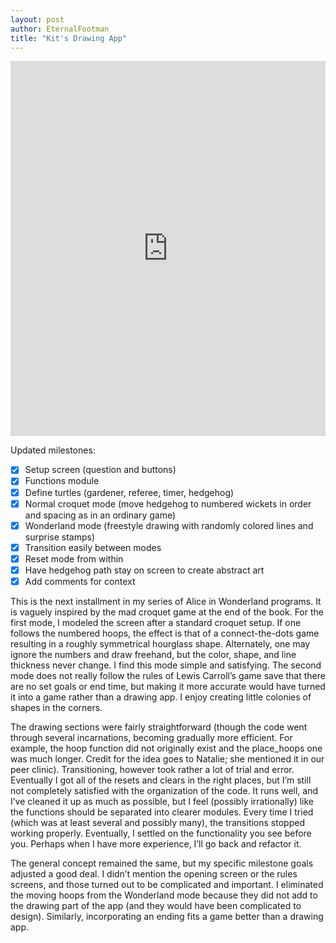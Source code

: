 ```yaml
---
layout: post
author: EternalFootman
title: "Kit's Drawing App"
---
```


<iframe src="https://trinket.io/embed/python/9e2395502d?start=result" width="100%" height="600" frameborder="0" marginwidth="0" marginheight="0" allowfullscreen></iframe>

Updated milestones:

- [x] Setup screen (question and buttons)
- [x] Functions module
- [x] Define turtles (gardener, referee, timer, hedgehog)
- [x] Normal croquet mode (move hedgehog to numbered wickets in order and spacing as in an ordinary game)
- [x] Wonderland mode (freestyle drawing with randomly colored lines and surprise stamps)
- [x] Transition easily between modes
- [x] Reset mode from within
- [x] Have hedgehog path stay on screen to create abstract art
- [x] Add comments for context

This is the next installment in my series of Alice in Wonderland programs. It is vaguely inspired by the mad croquet game at the end of the book. For the first mode, I modeled the screen after a standard croquet setup. If one follows the numbered hoops, the effect is that of a connect-the-dots game resulting in a roughly symmetrical hourglass shape. Alternately, one may ignore the numbers and draw freehand, but the color, shape, and line thickness never change. I find this mode simple and satisfying. The second mode does not really follow the rules of Lewis Carroll’s game save that there are no set goals or end time, but making it more accurate would have turned it into a game rather than a drawing app. I enjoy creating little colonies of shapes in the corners.

The drawing sections were fairly straightforward (though the code went through several incarnations, becoming gradually more efficient. For example, the hoop function did not originally exist and the place_hoops one was much longer. Credit for the idea goes to Natalie; she mentioned it in our peer clinic). Transitioning, however took rather a lot of trial and error. Eventually I got all of the resets and clears in the right places, but I’m still not completely satisfied with the organization of the code. It runs well, and I’ve cleaned it up as much as possible, but I feel (possibly irrationally) like the functions should be separated into clearer modules. Every time I tried (which was at least several and possibly many), the transitions stopped working properly. Eventually, I settled on the functionality you see before you. Perhaps when I have more experience, I’ll go back and refactor it.

The general concept remained the same, but my specific milestone goals adjusted a good deal. I didn’t mention the opening screen or the rules screens, and those turned out to be complicated and important. I eliminated the moving hoops from the Wonderland mode because they did not add to the drawing part of the app (and they would have been complicated to design). Similarly, incorporating an ending fits a game better than a drawing app.
